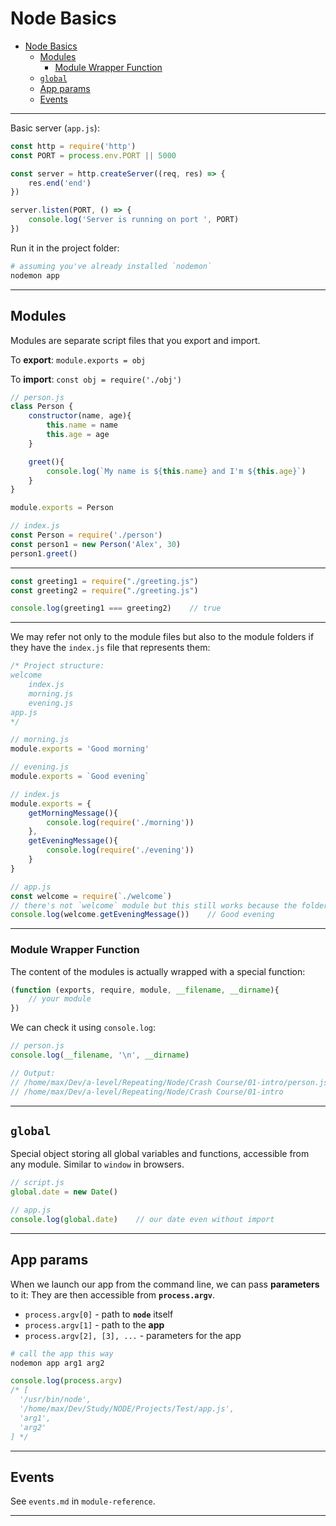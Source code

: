 # Node Basics

- [Node Basics](#node-basics)
	- [Modules](#modules)
		- [Module Wrapper Function](#module-wrapper-function)
	- [`global`](#global)
	- [App params](#app-params)
	- [Events](#events)


***

Basic server (`app.js`):

```js
const http = require('http')
const PORT = process.env.PORT || 5000

const server = http.createServer((req, res) => {
	res.end('end')
})

server.listen(PORT, () => {
	console.log('Server is running on port ', PORT) 
})
```

Run it in the project folder: 

```bash
# assuming you've already installed `nodemon`
nodemon app
```

***



## Modules

Modules are separate script files that you export and import. 

To **export**: `module.exports = obj`

To **import**: `const obj = require('./obj')`

```javascript
// person.js
class Person {
	constructor(name, age){
		this.name = name
		this.age = age
	}

	greet(){
		console.log(`My name is ${this.name} and I'm ${this.age}`)
	}
}

module.exports = Person
```

```javascript
// index.js
const Person = require('./person')
const person1 = new Person('Alex', 30)
person1.greet()
```

***

```js
const greeting1 = require("./greeting.js")
const greeting2 = require("./greeting.js")

console.log(greeting1 === greeting2)	// true
```

***

We may refer not only to the module files but also to the module folders if they have the `index.js` file that represents them:

```js
/* Project structure:
welcome
	index.js
	morning.js
	evening.js
app.js
*/

// morning.js
module.exports = 'Good morning'

// evening.js
module.exports = `Good evening`

// index.js
module.exports = {
	getMorningMessage(){
		console.log(require('./morning'))
	},
	getEveningMessage(){
		console.log(require('./evening'))
	}
}

// app.js
const welcome = require(`./welcome`)	
// there's not `welcome` module but this still works because the folder `module` has `index.js` inside
console.log(welcome.getEveningMessage())	// Good evening
```

***


### Module Wrapper Function

The content of the modules is actually wrapped with a special function:

```javascript
(function (exports, require, module, __filename, __dirname){
	// your module
})
```

We can check it using  `console.log`:

```javascript
// person.js
console.log(__filename, '\n', __dirname)

// Output:
// /home/max/Dev/a-level/Repeating/Node/Crash Course/01-intro/person.js
// /home/max/Dev/a-level/Repeating/Node/Crash Course/01-intro
```

***


## `global`

Special object storing all global variables and functions, accessible from any module. Similar to `window` in browsers.

```js
// script.js
global.date = new Date()

// app.js
console.log(global.date)	// our date even without import
```

***


## App params

When we launch our app from the command line, we can pass **parameters** to it: They are then accessible from **`process.argv`**. 

- `process.argv[0]` - path to **`node`** itself
- `process.argv[1]` - path to the **app**
- `process.argv[2], [3], ...` - parameters for the app

```bash
# call the app this way
nodemon app arg1 arg2
```

```js
console.log(process.argv)
/* [
  '/usr/bin/node',
  '/home/max/Dev/Study/NODE/Projects/Test/app.js',
  'arg1',
  'arg2'
] */
```

***



## Events

See `events.md` in `module-reference`.

***



